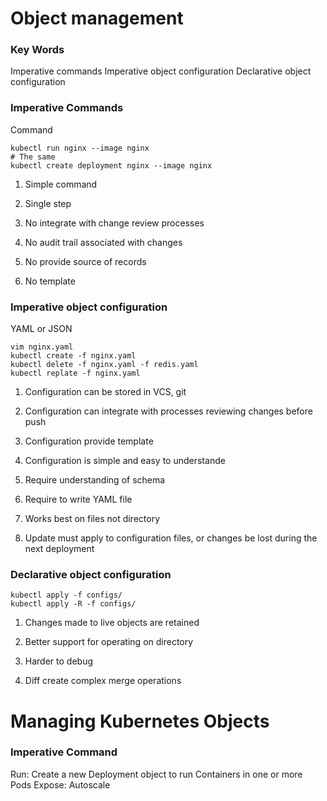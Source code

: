 Object management
===

### Key Words

Imperative commands
Imperative object configuration
Declarative object configuration


### Imperative Commands

Command

```
kubectl run nginx --image nginx
# The same
kubectl create deployment nginx --image nginx
```

1. Simple command
2. Single step

3. No integrate with change review processes
4. No audit trail associated with changes
5. No provide source of records
6. No template

### Imperative object configuration

YAML or JSON

```
vim nginx.yaml
kubectl create -f nginx.yaml
kubectl delete -f nginx.yaml -f redis.yaml
kubectl replate -f nginx.yaml
```

1. Configuration can be stored in VCS, git
2. Configuration can integrate with processes reviewing changes before push
3. Configuration provide template
4. Configuration is simple and easy to understande

5. Require understanding of schema
6. Require to write YAML file
7. Works best on files not directory
8. Update must apply to configuration files, or changes be lost during the next deployment

### Declarative object configuration

```
kubectl apply -f configs/
kubectl apply -R -f configs/
```

1. Changes made to live objects are retained
2. Better support for operating on directory

3. Harder to debug
4. Diff create complex merge operations

# Managing Kubernetes Objects

### Imperative Command

Run: Create a new Deployment object to run Containers in one or more Pods
Expose: 
Autoscale


